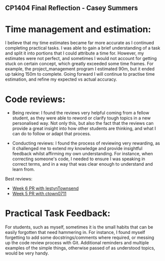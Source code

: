 ## CP1404 Final Reflection - Casey Summers

# Time management and estimation:
I believe that my time estimates became far more accurate as I continued completing practical tasks. I was able to gain
a brief understanding of a task and split it into portions that I could attribute a time for. However, my estimates were 
not perfect, and sometimes I would not account for getting stuck on certain concept, which greatly exceeded some time
frames. For example, the project_management program I estimated 90m, but it ended up taking 150m to complete. Going forward
I will continue to practise time estimation, and refine my expected vs actual accuracy.

# Code reviews:
- Being review:
I found the reviews very helpful coming from a fellow student, as they were able to reword or clarify tough topics in a 
new personalised way. Not only this, but also the fact that the reviews can provide a great insight into how
other students are thinking, and what I can do to follow or adapt that process.

- Conducting reviews:
I found the process of reviewing very rewarding, as it challenged me to extend my knowledge and provide insightful feedback 
whilst affirming my own understanding. For instance, when correcting someone's code, I needed to ensure I was speaking in
correct terms, and in a way that was clear enough to understand and learn from.

Best reviews:
- [Week 6 PR with IestynTownsend](https://github.com/IestynTownsend/Iestyn_Townsend_CP1404/pull/4#issuecomment-1796390307)
- [Week 5 PR with ctown0711](https://github.com/ctown0711/cp1404practicals/pull/2#issuecomment-1788546711)

# Practical Task Feedback:
For students, such as myself, sometimes it is the small habits that can be easily forgotten that need hammering in.
For instance, I found myself forgetting to add some docstrings/comments where required, or messing up the code review 
process with Git. Additional reminders and multiple examples of the simple things, otherwise passed of as understood topics,
would be very handy.